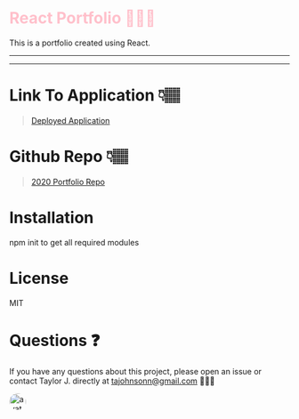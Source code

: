 # <span style="color:pink">React Portfolio 👩🏽‍💻</span>

This is a portfolio created using React.

---

---

# Link To Application 👇🏽

> [Deployed Application](https://tajohnsonn.github.io/react-portfolio/)

# Github Repo 👇🏽

> [2020 Portfolio Repo](https://github.com/tajohnsonn/react-portfolio)

# Installation

npm init to get all required modules

>

# License

MIT

>

# Questions ❓

If you have any questions about this project, please open an issue or contact Taylor J. directly at tajohnsonn@gmail.com 👩🏽‍💻

<img src="https://avatars0.githubusercontent.com/u/57122209?s=460&v=4"
alt="avatar" style="border-radius: 16px" width="30" />
